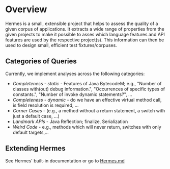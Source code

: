 # Overview
Hermes is a small, extensible project that helps to assess the quality of a given corpus of applications. It extracts a wide range of properties from the given projects to make it possible to asses which language features and API features are used by the respective project(s). This information can then be used to design small, efficient test fixtures/corpuses.


## Categories of Queries
Currently, we implement analyses across the following categories:

 - *Completeness - static* - Features of Java BytecodeM; e.g., "Number of classes with(out) debug information.", "Occurrences of specific types of constants.", "Number of invoke dynamic statements?", ...
 - *Completeness - dynamic* - do we have an effective virtual method call, is field resolution is required, ...
 - *Corner Cases* - (e.g., a method without a return statement, a switch with just a default case, ...)
 - *Landmark APIs* - Java Reflection; finalize, Serialization
 - *Weird Code* - e.g., methods which will never return, switches with only default targets,...

## Extending Hermes
See Hermes' built-in documentation or go to [Hermes.md](https://github.com/opalj/opal/blob/master/src/site/Hermes.md)
